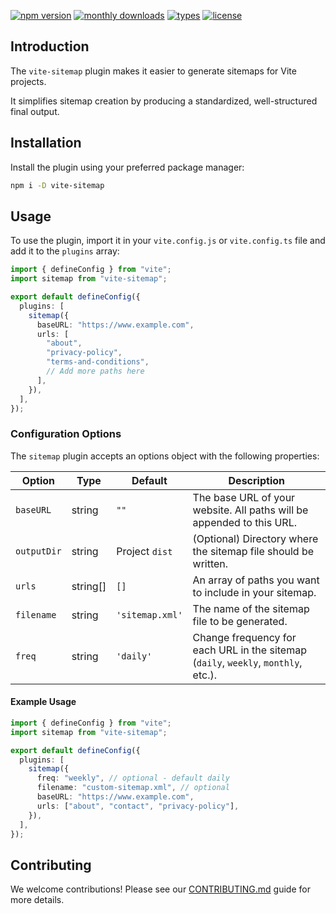 [![npm version](https://badgen.net/npm/v/vite-sitemap)](https://www.npmjs.com/package/vite-sitemap)
[![monthly downloads](https://badgen.net/npm/dm/vite-sitemap)](https://www.npmjs.com/package/vite-sitemap)
[![types](https://badgen.net/npm/types/vite-sitemap)](https://github.com/saeedhosan/vite-sitemap/blob/main/src/types.ts)
[![license](https://badgen.net/npm/license/vite-sitemap)](https://github.com/saeedhosan/vite-sitemap/blob/main/LICENSE.md)

## Introduction

The `vite-sitemap` plugin makes it easier to generate sitemaps for Vite projects.

It simplifies sitemap creation by producing a standardized, well-structured final output.

## Installation

Install the plugin using your preferred package manager:

```bash
npm i -D vite-sitemap
```

## Usage

To use the plugin, import it in your `vite.config.js` or `vite.config.ts` file and add it to the `plugins` array:

```ts
import { defineConfig } from "vite";
import sitemap from "vite-sitemap";

export default defineConfig({
  plugins: [
    sitemap({
      baseURL: "https://www.example.com",
      urls: [
        "about",
        "privacy-policy",
        "terms-and-conditions",
        // Add more paths here
      ],
    }),
  ],
});
```

### Configuration Options

The `sitemap` plugin accepts an options object with the following properties:

| Option      | Type     | Default         | Description                                                                        |
| ----------- | -------- | --------------- | ---------------------------------------------------------------------------------- |
| `baseURL`   | string   | `""`            | The base URL of your website. All paths will be appended to this URL.              |
| `outputDir` | string   | Project `dist`  | (Optional) Directory where the sitemap file should be written.                     |
| `urls`      | string[] | `[]`            | An array of paths you want to include in your sitemap.                             |
| `filename`  | string   | `'sitemap.xml'` | The name of the sitemap file to be generated.                                      |
| `freq`      | string   | `'daily'`       | Change frequency for each URL in the sitemap (`daily`, `weekly`, `monthly`, etc.). |

#### Example Usage

```ts
import { defineConfig } from "vite";
import sitemap from "vite-sitemap";

export default defineConfig({
  plugins: [
    sitemap({
      freq: "weekly", // optional - default daily
      filename: "custom-sitemap.xml", // optional
      baseURL: "https://www.example.com",
      urls: ["about", "contact", "privacy-policy"],
    }),
  ],
});
```

## Contributing

We welcome contributions! Please see our [CONTRIBUTING.md](.github/CONTRIBUTING.md) guide for more details.
